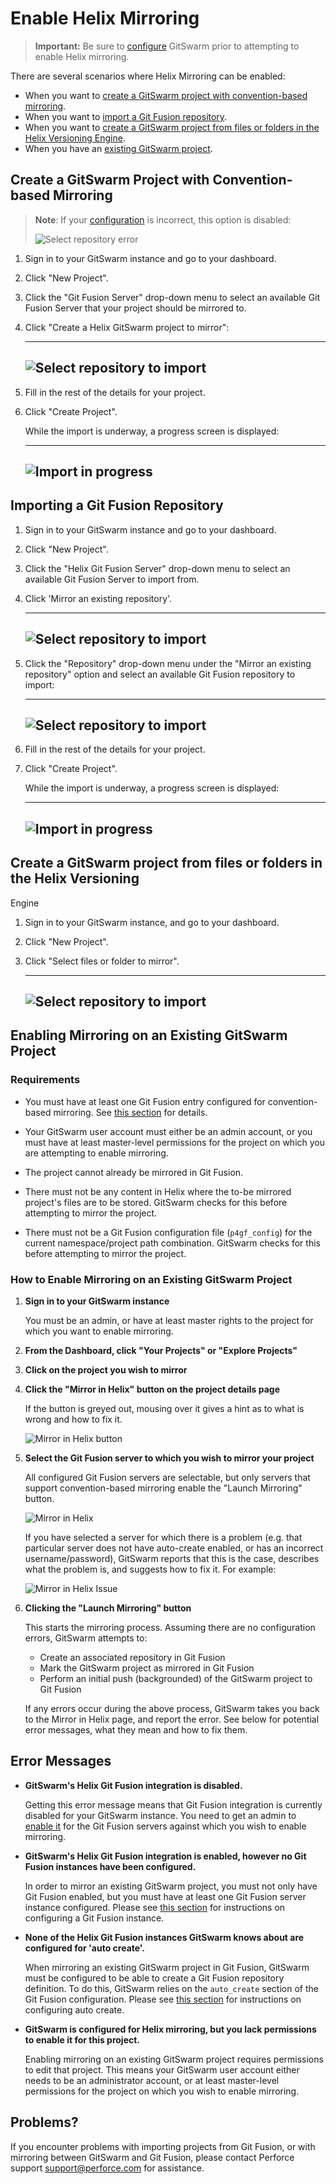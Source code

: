# Enable Helix Mirroring

> **Important:** Be sure to [configure](configuration.md) GitSwarm prior to
> attempting to enable Helix mirroring.

There are several scenarios where Helix Mirroring can be enabled:

- When you want to [create a
  GitSwarm project with convention-based
  mirroring](#new-gitswarm-project-with-convention-based-mirroring).
- When you want to [import a Git Fusion
  repository](#importing-a-git-fusion-repository).
- When you want to [create a GitSwarm project from files or folders in the
  Helix Versioning Engine](#importing-from-the-helix-versioning-engine).
- When you have an [existing GitSwarm
  project](#enabling-mirroring-on-an-existing-gitswarm-project).

## Create a GitSwarm Project with Convention-based Mirroring

> **Note**: If your [configuration](configuration.md) is incorrect,
> this option is disabled:
>
> ![Select repository error](mirror-choose_gitswarm-error.png)

1.  Sign in to your GitSwarm instance and go to your dashboard.

1.  Click "New Project".

1.  Click the "Git Fusion Server" drop-down menu to select an available Git
    Fusion Server that your project should be mirrored to.

1.  Click "Create a Helix GitSwarm project to mirror":

    ----
    ![Select repository to import](mirror-choose_gitswarm.png)
    ----

1.  Fill in the rest of the details for your project.

1.  Click "Create Project".

    While the import is underway, a progress screen is displayed:

    ----
    ![Import in progress](import_in_progress.png)
    ----

## Importing a Git Fusion Repository

1.  Sign in to your GitSwarm instance and go to your dashboard.

1.  Click "New Project".

1.  Click the "Helix Git Fusion Server" drop-down menu to select an
    available Git Fusion Server to import from.

1.  Click 'Mirror an existing repository'.

    ----
    ![Select repository to import](mirror-choose_repo.png)
    ----

1.  Click the "Repository" drop-down menu under the "Mirror an existing
    repository" option and select an available Git Fusion repository to
    import:

    ----
    ![Select repository to import](mirror-choose_repo-popup.png)
    ----

1.  Fill in the rest of the details for your project.

1.  Click "Create Project".

    While the import is underway, a progress screen is displayed:

    ----
    ![Import in progress](import_in_progress.png)
    ----

## Create a GitSwarm project from files or folders in the Helix Versioning
   Engine

1.  Sign in to your GitSwarm instance, and go to your dashboard.

1.  Click "New Project".

1.  Click "Select files or folder to mirror".

    ----
    ![Select repository to import](mirror-choose_folders.png)
    ----


## Enabling Mirroring on an Existing GitSwarm Project

### Requirements

*   You must have at least one Git Fusion entry configured for
    convention-based mirroring. See [this
    section](#convention-based-repository-configuration) for details.

*   Your GitSwarm user account must either be an admin account, or you must
    have at least master-level permissions for the project on which you are
    attempting to enable mirroring.

*   The project cannot already be mirrored in Git Fusion.

*   There must not be any content in Helix where the to-be mirrored
    project's files are to be stored. GitSwarm checks for this before
    attempting to mirror the project.

*   There must not be a Git Fusion configuration file (```p4gf_config```)
    for the current namespace/project path combination. GitSwarm checks for
    this before attempting to mirror the project.

### How to Enable Mirroring on an Existing GitSwarm Project

1.  **Sign in to your GitSwarm instance**

    You must be an admin, or have at least master rights to the project for
    which you want to enable mirroring.

1.  **From the Dashboard, click "Your Projects" or "Explore Projects"**

1.  **Click on the project you wish to mirror**

1.  **Click the "Mirror in Helix" button on the project details page**

    If the button is greyed out, mousing over it gives a hint as to what is
    wrong and how to fix it.

    ![Mirror in Helix button](mirror_in_helix_button.png)

1.  **Select the Git Fusion server to which you wish to mirror your
    project**

    All configured Git Fusion servers are selectable, but only servers that
    support convention-based mirroring enable the "Launch Mirroring"
    button.

    ![Mirror in Helix](mirror_in_helix.png)

    If you have selected a server for which there is a problem (e.g. that
    particular server does not have auto-create enabled, or has an
    incorrect username/password), GitSwarm reports that this is the case,
    describes what the problem is, and suggests how to fix it. For example:

    ![Mirror in Helix Issue](mirror_in_helix_misconfigured.png)

1.  **Clicking the "Launch Mirroring" button**

    This starts the mirroring process. Assuming there are no configuration
    errors, GitSwarm attempts to:
    *   Create an associated repository in Git Fusion
    *   Mark the GitSwarm project as mirrored in Git Fusion
    *   Perform an initial push (backgrounded) of the GitSwarm project to
        Git Fusion

    If any errors occur during the above process, GitSwarm takes you back
    to the Mirror in Helix page, and report the error. See below for
    potential error messages, what they mean and how to fix them.

## Error Messages

*   **GitSwarm's Helix Git Fusion integration is disabled.**

    Getting this error message means that Git Fusion integration is
    currently disabled for your GitSwarm instance. You need to get an admin
    to [enable it](#configuration) for the Git Fusion servers against which
    you wish to enable mirroring.

*   **GitSwarm's Helix Git Fusion integration is enabled, however no Git
    Fusion instances have been configured.**

    In order to mirror an existing GitSwarm project, you must not only have
    Git Fusion enabled, but you must have at least one Git Fusion server
    instance configured. Please see [this section](#configuration) for
    instructions on configuring a Git Fusion instance.

*   **None of the Helix Git Fusion instances GitSwarm knows about are
    configured for 'auto create'.**

    When mirroring an existing GitSwarm project in Git Fusion, GitSwarm
    must be configured to be able to create a Git Fusion repository
    definition. To do this, GitSwarm relies on the ```auto_create```
    section of the Git Fusion configuration. Please see [this
    section](#auto-create-configuration) for instructions on configuring
    auto create.

*   **GitSwarm is configured for Helix mirroring, but you lack permissions
    to enable it for this project.**

    Enabling mirroring on an existing GitSwarm project requires permissions
    to edit that project. This means your GitSwarm user account either
    needs to be an administrator account, or at least master-level
    permissions for the project on which you wish to enable mirroring.

## Problems?

If you encounter problems with importing projects from Git Fusion, or with
mirroring between GitSwarm and Git Fusion, please contact
Perforce support <support@perforce.com> for assistance.
